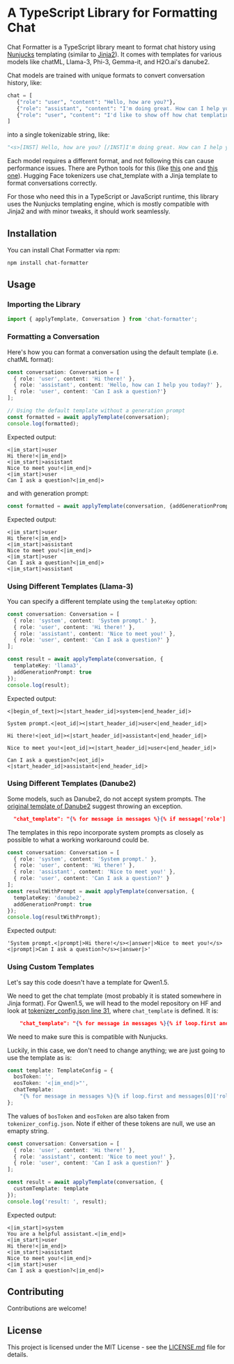 
# A TypeScript Library for Formatting Chat


Chat Formatter is a TypeScript library meant to format chat history using [Nunjucks](https://mozilla.github.io/nunjucks/) templating (similar to [Jinja2](http://jinja.pocoo.org/)). It comes with templates for various models like chatML, Llama-3, Phi-3, Gemma-it, and H2O.ai's danube2.

Chat models are trained with unique formats to convert conversation history, like:
```Python
chat = [
   {"role": "user", "content": "Hello, how are you?"},
   {"role": "assistant", "content": "I'm doing great. How can I help you today?"},
   {"role": "user", "content": "I'd like to show off how chat templating works!"},
]
```

into a single tokenizable string, like:
 ```Python
 "<s>[INST] Hello, how are you? [/INST]I'm doing great. How can I help you today?</s> [INST] I'd like to show off how chat templating works! [/INST]"
 ```

Each model requires a different format, and not following this can cause performance issues. There are Python tools for this (like [this](https://huggingface.co/docs/transformers/main/en/chat_templating) one and [this one](https://github.com/chujiezheng/chat_templates)). Hugging Face tokenizers use chat_template with a Jinja template to format conversations correctly.

For those who need this in a TypeScript or JavaScript runtime, this library uses the Nunjucks templating engine, which is mostly compatible with Jinja2 and with minor tweaks, it should work seamlessly.

## Installation

You can install Chat Formatter via npm:

```bash
npm install chat-formatter
```

## Usage

### Importing the Library

```typescript
import { applyTemplate, Conversation } from 'chat-formatter';
```

### Formatting a Conversation

Here's how you can format a conversation using the default template (i.e. chatML format):

```typescript
const conversation: Conversation = [
  { role: 'user', content: 'Hi there!' },
  { role: 'assistant', content: 'Hello, how can I help you today?' },
  { role: 'user', content: 'Can I ask a question?'}
];

// Using the default template without a generation prompt
const formatted = await applyTemplate(conversation);
console.log(formatted);
```

Expected output:

```
<|im_start|>user
Hi there!<|im_end|>
<|im_start|>assistant
Nice to meet you!<|im_end|>
<|im_start|>user
Can I ask a question?<|im_end|>

```

and with generation prompt:
```typescript
const formatted = await applyTemplate(conversation, {addGenerationPrompt: true});
```
Expected output:

```
<|im_start|>user
Hi there!<|im_end|>
<|im_start|>assistant
Nice to meet you!<|im_end|>
<|im_start|>user
Can I ask a question?<|im_end|>
<|im_start|>assistant

```

### Using Different Templates (Llama-3)

You can specify a different template using the `templateKey` option:

```typescript
const conversation: Conversation = [
  { role: 'system', content: 'System prompt.' },
  { role: 'user', content: 'Hi there!' },
  { role: 'assistant', content: 'Nice to meet you!' },
  { role: 'user', content: 'Can I ask a question?' }
];

const result = await applyTemplate(conversation, { 
  templateKey: 'llama3', 
  addGenerationPrompt: true 
});
console.log(result);
```

Expected output:

```
<|begin_of_text|><|start_header_id|>system<|end_header_id|>

System prompt.<|eot_id|><|start_header_id|>user<|end_header_id|>

Hi there!<|eot_id|><|start_header_id|>assistant<|end_header_id|>

Nice to meet you!<|eot_id|><|start_header_id|>user<|end_header_id|>

Can I ask a question?<|eot_id|><|start_header_id|>assistant<|end_header_id|>

```

###  Using Different Templates (Danube2)

Some models, such as Danube2, do not accept system prompts. The [original template of Danube2](https://huggingface.co/h2oai/h2o-danube2-1.8b-chat/blob/main/tokenizer_config.json) suggest throwing an exception.
```json
  "chat_template": "{% for message in messages %}{% if message['role'] == 'user' %}{{ '<|prompt|>' + message['content'] + eos_token }}{% elif message['role'] == 'system' %}{{ raise_exception('System role not supported') }}{% elif message['role'] == 'assistant' %}{{ '<|answer|>'  + message['content'] + eos_token }}{% endif %}{% if loop.last and add_generation_prompt %}{{ '<|answer|>' }}{% endif %}{% endfor %}"
```

The templates in this repo incorporate system prompts as closely as possible to what a working workaround could be.  

```typescript
const conversation: Conversation = [
  { role: 'system', content: 'System prompt.' },
  { role: 'user', content: 'Hi there!' },
  { role: 'assistant', content: 'Nice to meet you!' },
  { role: 'user', content: 'Can I ask a question?' }
];
const resultWithPrompt = await applyTemplate(conversation, {
  templateKey: 'danube2',
  addGenerationPrompt: true
});
console.log(resultWithPrompt);
```

Expected output:

```
'System prompt.<|prompt|>Hi there!</s><|answer|>Nice to meet you!</s><|prompt|>Can I ask a question?</s><|answer|>'
```

###  Using Custom Templates 

Let's say this code doesn't have a template for Qwen1.5.

We need to get the chat template (most probably it is stated somewhere in Jinja format). For Qwen1.5, we will head to the model repository on HF and look at [tokenizer_config.json line 31](https://huggingface.co/Qwen/Qwen1.5-72B-Chat/blob/main/tokenizer_config.json#L31), where `chat_template` is defined. It is: 
```json
    "chat_template": "{% for message in messages %}{% if loop.first and messages[0]['role'] != 'system' %}{{ '<|im_start|>system\nYou are a helpful assistant.<|im_end|>\n' }}{% endif %}{{'<|im_start|>' + message['role'] + '\n' + message['content'] + '<|im_end|>' + '\n'}}{% endfor %}{% if add_generation_prompt %}{{ '<|im_start|>assistant\n' }}{% endif %}",
```
We need to make sure this is compatible with Nunjucks.

Luckily, in this case, we don't need to change anything; we are just going to use the template as is:
```typescript
const template: TemplateConfig = {
  bosToken: '',
  eosToken: '<|im_end|>"',
  chatTemplate:
    "{% for message in messages %}{% if loop.first and messages[0]['role'] != 'system' %}{{ '<|im_start|>system\nYou are a helpful assistant.<|im_end|>\n' }}{% endif %}{{'<|im_start|>' + message['role'] + '\n' + message['content'] + '<|im_end|>' + '\n'}}{% endfor %}{% if add_generation_prompt %}{{ '<|im_start|>assistant\n' }}{% endif %}"
};
```
The values of  `bosToken` and `eosToken` are also taken from `tokenizer_config.json`. Note if either of these tokens are null, we use an emapty string.

```typescript
const conversation: Conversation = [
  { role: 'user', content: 'Hi there!' },
  { role: 'assistant', content: 'Nice to meet you!' },
  { role: 'user', content: 'Can I ask a question?' }
];

const result = await applyTemplate(conversation, {
  customTemplate: template
});
console.log('result: ', result);
```

Expected output:
```
<|im_start|>system
You are a helpful assistant.<|im_end|>
<|im_start|>user
Hi there!<|im_end|>
<|im_start|>assistant
Nice to meet you!<|im_end|>
<|im_start|>user
Can I ask a question?<|im_end|>
```

## Contributing

Contributions are welcome!

## License

This project is licensed under the MIT License - see the [LICENSE.md](LICENSE.md) file for details.
